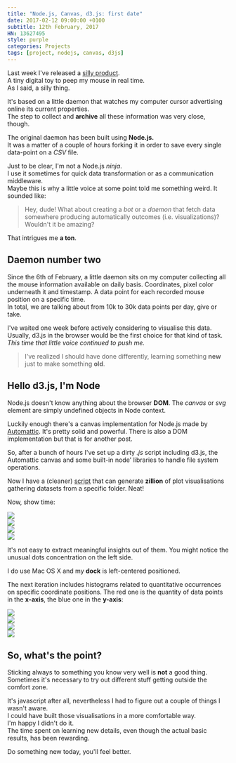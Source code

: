 ```yaml
---
title: "Node.js, Canvas, d3.js: first date"
date: 2017-02-12 09:00:00 +0100
subtitle: 12th February, 2017
HN: 13627495
style: purple
categories: Projects
tags: [project, nodejs, canvas, d3js]
---
```




Last week I've released a [silly product](https://fabiofranchino.com/peep_my_mouse).  
A tiny digital toy to peep my mouse in real time.  
As I said, a silly thing.

It's based on a little daemon that watches my computer cursor advertising online its current properties.  
The step to collect and **archive** all these information was very close, though.

The original daemon has been built using **Node.js.**  
It was a matter of a couple of hours forking it in order to save every single data-point on a *CSV* file.

Just to be clear, I'm not a Node.js *ninja*.  
I use it sometimes for quick data transformation or as a communication middleware.  
Maybe this is why a little voice at some point told me something weird. It sounded like:

> Hey, dude! What about creating a *bot* or a *daemon* that fetch data somewhere producing automatically outcomes (i.e. visualizations)? Wouldn't it be amazing?

That intrigues me **a ton**.

## Daemon number two

Since the 6th of February, a little daemon sits on my computer collecting all the mouse information available on daily basis. Coordinates, pixel color underneath it and timestamp. A data point for each recorded mouse position on a specific time.  
In total, we are talking about from 10k to 30k data points per day, give or take.

I've waited one week before actively considering to visualise this data.
Usually, d3.js in the browser would be the first choice for that kind of task. 
*This time that little voice continued to push me.* 

> I've realized I should have done differently, learning something **new** just to make something **old**.

## Hello d3.js, I'm Node

Node.js doesn't know anything about the browser **DOM**. The *canvas* or *svg* element are simply undefined objects in Node context.

Luckily enough there's a canvas implementation for Node.js made by [Automattic](https://github.com/Automattic/node-canvas). It's pretty solid and powerful. There is also a DOM implementation but that is for another post.

So, after a bunch of hours I've set up a dirty *.js* script including d3.js, the Automattic canvas and some built-in node' libraries to handle file system operations.

Now I have a (cleaner) [script](https://github.com/fabiofranchino/follow_the_mouse_dumper) that can generate **zillion** of plot visualisations gathering datasets from a specific folder. Neat!

Now, show time:



<div class="grid pair">
<div class="grid_item padded"><img src="/assets/blog/canvas-on-nodejs/plots/2017-02-02.png" /></div>
<div class="grid_item padded"><img src="/assets/blog/canvas-on-nodejs/plots/2017-02-03.png" /></div>
<div class="grid_item padded"><img src="/assets/blog/canvas-on-nodejs/plots/2017-02-04.png" /></div>
<div class="grid_item padded"><img src="/assets/blog/canvas-on-nodejs/plots/2017-02-05.png" /></div>
</div>

It's not easy to extract meaningful insights out of them. You might notice the unusual dots concentration on the left side. 

I do use Mac OS X and my **dock** is left-centered positioned.

The next iteration includes histograms related to quantitative occurrences on specific coordinate positions. The red one is the quantity of data points in the **x-axis**, the blue one in the **y-axis**:

<div class="grid pair">
<div class="grid_item padded"><img src="/assets/blog/canvas-on-nodejs/histo/2017-02-02.jpg" /></div>
<div class="grid_item padded"><img src="/assets/blog/canvas-on-nodejs/histo/2017-02-03.jpg" /></div>
<div class="grid_item padded"><img src="/assets/blog/canvas-on-nodejs/histo/2017-02-04.jpg" /></div>
<div class="grid_item padded"><img src="/assets/blog/canvas-on-nodejs/histo/2017-02-05.jpg" /></div>
</div>

## So, what's the point?

Sticking always to something you know very well is **not** a good thing.  
Sometimes it's necessary to try out different stuff getting outside the comfort zone.

It's javascript after all, nevertheless I had to figure out a couple of things I wasn't aware.  
I could have built those visualisations in a more comfortable way.  
I'm happy I didn't do it.  
The time spent on learning new details, even though the actual basic results, has been rewarding.


Do something new today, you'll feel better.
